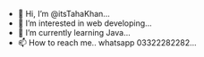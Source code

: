 - 👋 Hi, I’m @itsTahaKhan...
- 👀 I’m interested in web developing... 
- 🌱 I’m currently learning Java...
- 📫 How to reach me.. whatsapp 03322282282...

<!---
itsTahaKhan/itsTahaKhan is a ✨ special ✨ repository because its `README.md` (this file) appears on your GitHub profile.
You can click the Preview link to take a look at your changes.
--->
